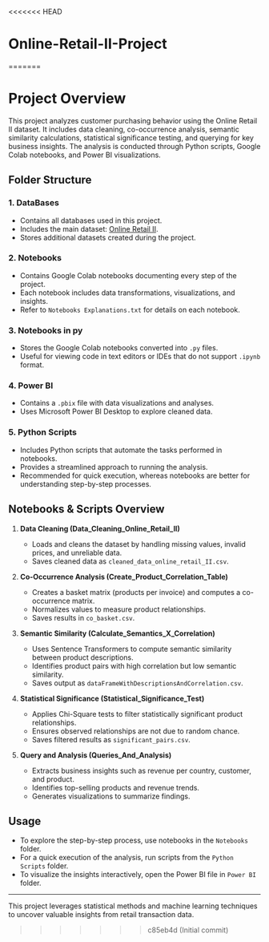 <<<<<<< HEAD
# Online-Retail-II-Project
=======
# Project Overview

This project analyzes customer purchasing behavior using the Online Retail II dataset. It includes data cleaning, co-occurrence analysis, semantic similarity calculations, statistical significance testing, and querying for key business insights. The analysis is conducted through Python scripts, Google Colab notebooks, and Power BI visualizations.

## Folder Structure

### 1. **DataBases**
   - Contains all databases used in this project.
   - Includes the main dataset: [Online Retail II](https://archive.ics.uci.edu/ml/datasets/online+retail+II).
   - Stores additional datasets created during the project.

### 2. **Notebooks**
   - Contains Google Colab notebooks documenting every step of the project.
   - Each notebook includes data transformations, visualizations, and insights.
   - Refer to `Notebooks Explanations.txt` for details on each notebook.

### 3. **Notebooks in py**
   - Stores the Google Colab notebooks converted into `.py` files.
   - Useful for viewing code in text editors or IDEs that do not support `.ipynb` format.

### 4. **Power BI**
   - Contains a `.pbix` file with data visualizations and analyses.
   - Uses Microsoft Power BI Desktop to explore cleaned data.

### 5. **Python Scripts**
   - Includes Python scripts that automate the tasks performed in notebooks.
   - Provides a streamlined approach to running the analysis.
   - Recommended for quick execution, whereas notebooks are better for understanding step-by-step processes.

## Notebooks & Scripts Overview

1. **Data Cleaning (Data_Cleaning_Online_Retail_II)**
   - Loads and cleans the dataset by handling missing values, invalid prices, and unreliable data.
   - Saves cleaned data as `cleaned_data_online_retail_II.csv`.

2. **Co-Occurrence Analysis (Create_Product_Correlation_Table)**
   - Creates a basket matrix (products per invoice) and computes a co-occurrence matrix.
   - Normalizes values to measure product relationships.
   - Saves results in `co_basket.csv`.

3. **Semantic Similarity (Calculate_Semantics_X_Correlation)**
   - Uses Sentence Transformers to compute semantic similarity between product descriptions.
   - Identifies product pairs with high correlation but low semantic similarity.
   - Saves output as `dataFrameWithDescriptionsAndCorrelation.csv`.

4. **Statistical Significance (Statistical_Significance_Test)**
   - Applies Chi-Square tests to filter statistically significant product relationships.
   - Ensures observed relationships are not due to random chance.
   - Saves filtered results as `significant_pairs.csv`.

5. **Query and Analysis (Queries_And_Analysis)**
   - Extracts business insights such as revenue per country, customer, and product.
   - Identifies top-selling products and revenue trends.
   - Generates visualizations to summarize findings.

## Usage
- To explore the step-by-step process, use notebooks in the `Notebooks` folder.
- For a quick execution of the analysis, run scripts from the `Python Scripts` folder.
- To visualize the insights interactively, open the Power BI file in `Power BI` folder.

---
This project leverages statistical methods and machine learning techniques to uncover valuable insights from retail transaction data.
>>>>>>> c85eb4d (Initial commit)
